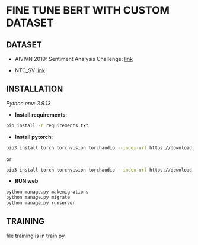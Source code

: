 # FINE TUNE BERT WITH CUSTOM DATASET

## DATASET

- AIVIVN 2019: Sentiment Analysis Challenge: [link](https://github.com/undertheseanlp/NLP-Vietnamese-progress/blob/master/tasks/sentiment_analysis.md)

- NTC_SV [link](https://github.com/thoailinh/Sentiment-Analysis-using-BERT)

## INSTALLATION

*Python env: 3.9.13*

- **Install requirements**:

```bash
pip install -r requirements.txt
```

- **Install pytorch**:

```bash
pip3 install torch torchvision torchaudio --index-url https://download.pytorch.org/whl/cu121
```
 or

```bash
pip3 install torch torchvision torchaudio --index-url https://download.pytorch.org/whl/cu118
```


- **RUN web**

```bash
python manage.py makemigrations
python manage.py migrate
python manage.py runserver
```

## TRAINING

file training is in [train.py](fine_tune_bert_on_custom_dataset.pdf)
